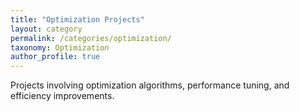 ```yaml
---
title: "Optimization Projects"
layout: category
permalink: /categories/optimization/
taxonomy: Optimization
author_profile: true
---
```


Projects involving optimization algorithms, performance tuning, and efficiency improvements. 